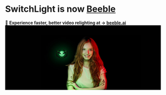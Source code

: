 # SwitchLight is now [Beeble](https://beeble.ai)
🚀 **Experience faster, better video relighting at → [beeble.ai](https://beeble.ai)**  
![Beeble Banner](./banner.webp)

